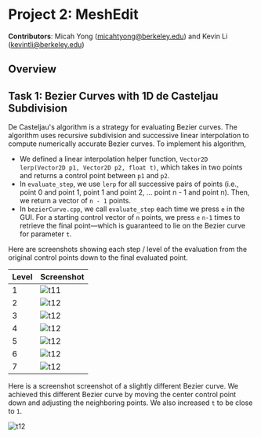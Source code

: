 # Project 2: MeshEdit 

**Contributors**: Micah Yong (micahtyong@berkeley.edu) and Kevin Li (kevintli@berkeley.edu)

## Overview


## Task 1: Bezier Curves with 1D de Casteljau Subdivision

De Casteljau's algorithm is a strategy for evaluating Bezier curves. The algorithm uses recursive subdivision and successive linear interpolation to compute numerically accurate Bezier curves. To implement his algorithm, 
- We defined a linear interpolation helper function, `Vector2D lerp(Vector2D p1, Vector2D p2, float t)`, which takes in two points and returns a control point between `p1` and `p2`. 
- In `evaluate_step`, we use `lerp` for all successive pairs of points (i.e., point 0 and point 1, point 1 and point 2, … point n - 1 and point n). Then, we return a vector of `n - 1` points. 
- In `bezierCurve.cpp`, we call `evaluate_step` each time we press `e` in the GUI. For a starting control vector of `n` points, we press `e` `n-1` times to retrieve the final point––which is guaranteed to lie on the Bezier curve for parameter `t`. 


Here are screenshots showing each step / level of the evaluation from the original control points down to the final evaluated point.


| Level      | Screenshot |
| ----------- | ----------- |
| 1   | ![t11](/images/task1-1.png)       |
| 2   | ![t12](/images/task1-2.png)        |
| 3   | ![t12](/images/task1-3.png)        |
| 4   | ![t12](/images/task1-4.png)        |
| 5   | ![t12](/images/task1-5.png)        |
| 6   | ![t12](/images/task1-6.png)        |
| 7   | ![t12](/images/task1-7.png)        |

Here is a screenshot screenshot of a slightly different Bezier curve. We achieved this different Bezier curve by moving the center control point down and adjusting the neighboring points. We also increased `t` to be close to `1`. 

![t12](/images/task1-vary.png) 